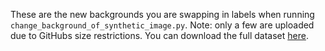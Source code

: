 These are the new backgrounds you are swapping in labels when running `change_background_of_synthetic_image.py`. Note: only a few are uploaded due to GitHubs size restrictions. You can download the full dataset [here](https://oregonstate.box.com/s/pwak6vbnyqgrlsltk2wcmvbv8ubjy4zr).
